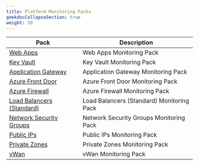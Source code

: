 ```yaml
---
title: Platform Monitoring Packs
geekdocCollapseSection: true
weight: 50
---
```


| Pack | Description |
|---|---|
| [Web Apps](./AA) | Web Apps Monitoring Pack|
| [Key Vault](./KeyVault) | Key Vault Monitoring Pack|
| [Application Gateway](./AppGW) | Application Gateway Monitoring Pack|
| [Azure Front Door](./AzFD) | Azure Front Door Monitoring Pack|
| [Azure Firewall](./AzFW) | Azure Firewall Monitoring Pack|
| [Load Balancers (Standard)](./LoadBalancers) | Load Balancers (Standard) Monitoring Pack|
| [Network Security Groups](./NSG) | Network Security Groups Monitoring Pack|
| [Public IPs](./PIP) | Public IPs Monitoring Pack|
| [Private Zones](./PrivZones) | Private Zones Monitoring Pack|
| [vWan](./vWan) | vWan Monitoring Pack|

